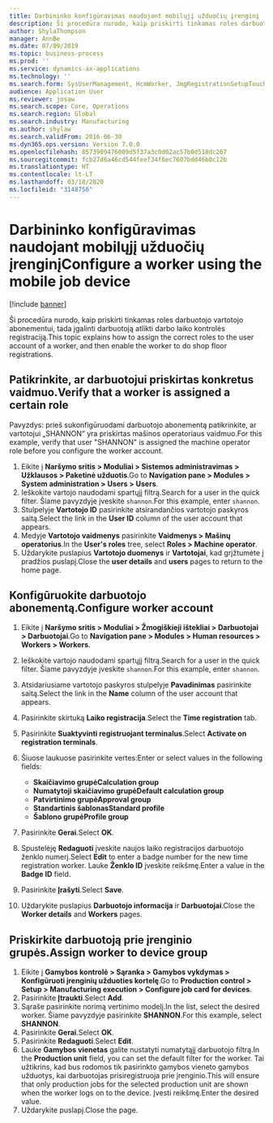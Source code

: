 ```yaml
---
title: Darbininko konfigūravimas naudojant mobilųjį užduočių įrenginį
description: Ši procedūra nurodo, kaip priskirti tinkamas roles darbuotojo vartotojo abonementui, tada įgalinti darbuotoją atlikti darbo laiko kontrolės registraciją.
author: ShylaThompson
manager: AnnBe
ms.date: 07/09/2019
ms.topic: business-process
ms.prod: ''
ms.service: dynamics-ax-applications
ms.technology: ''
ms.search.form: SysUserManagement, HcmWorker, JmgRegistrationSetupTouch, JmgRegistrationSetupAssignUsers
audience: Application User
ms.reviewer: josaw
ms.search.scope: Core, Operations
ms.search.region: Global
ms.search.industry: Manufacturing
ms.author: shylaw
ms.search.validFrom: 2016-06-30
ms.dyn365.ops.version: Version 7.0.0
ms.openlocfilehash: 8573909476009d5f37a3c0d02ac57b0d518dc267
ms.sourcegitcommit: fcb27d6a46cd544feef34f6ec7607bdd46b0c12b
ms.translationtype: HT
ms.contentlocale: lt-LT
ms.lasthandoff: 03/18/2020
ms.locfileid: "3148750"
---
```

# <a name="configure-a-worker-using-the-mobile-job-device"></a><span data-ttu-id="29477-103">Darbininko konfigūravimas naudojant mobilųjį užduočių įrenginį</span><span class="sxs-lookup"><span data-stu-id="29477-103">Configure a worker using the mobile job device</span></span>

[!include [banner](../../includes/banner.md)]

<span data-ttu-id="29477-104">Ši procedūra nurodo, kaip priskirti tinkamas roles darbuotojo vartotojo abonementui, tada įgalinti darbuotoją atlikti darbo laiko kontrolės registraciją.</span><span class="sxs-lookup"><span data-stu-id="29477-104">This topic explains how to assign the correct roles to the user account of a worker, and then enable the worker to do shop floor registrations.</span></span>

## <a name="verify-that-a-worker-is-assigned-a-certain-role"></a><span data-ttu-id="29477-105">Patikrinkite, ar darbuotojui priskirtas konkretus vaidmuo.</span><span class="sxs-lookup"><span data-stu-id="29477-105">Verify that a worker is assigned a certain role</span></span>

<span data-ttu-id="29477-106">Pavyzdys: prieš sukonfigūruodami darbuotojo abonementą patikrinkite, ar vartotojui „SHANNON“ yra priskirtas mašinos operatoriaus vaidmuo.</span><span class="sxs-lookup"><span data-stu-id="29477-106">For this example, verify that user "SHANNON" is assigned the machine operator role before you configure the worker account.</span></span>

1. <span data-ttu-id="29477-107">Eikite į **Naršymo sritis > Moduliai > Sistemos administravimas > Užklausos > Paketinė užduotis**.</span><span class="sxs-lookup"><span data-stu-id="29477-107">Go to **Navigation pane > Modules > System administration > Users > Users**.</span></span>
2. <span data-ttu-id="29477-108">Ieškokite vartojo naudodami spartųjį filtrą.</span><span class="sxs-lookup"><span data-stu-id="29477-108">Search for a user in the quick filter.</span></span> <span data-ttu-id="29477-109">Šiame pavyzdyje įveskite `shannon`.</span><span class="sxs-lookup"><span data-stu-id="29477-109">For this example, enter `shannon`.</span></span>
3. <span data-ttu-id="29477-110">Stulpelyje **Vartotojo ID** pasirinkite atsirandančios vartotojo paskyros saitą.</span><span class="sxs-lookup"><span data-stu-id="29477-110">Select the link in the **User ID** column of the user account that appears.</span></span>
4. <span data-ttu-id="29477-111">Medyje **Vartotojo vaidmenys** pasirinkite **Vaidmenys > Mašinų operatorius**.</span><span class="sxs-lookup"><span data-stu-id="29477-111">In the **User's roles** tree, select **Roles > Machine operator**.</span></span>
5. <span data-ttu-id="29477-112">Uždarykite puslapius **Vartotojo duomenys** ir **Vartotojai**, kad grįžtumėte į pradžios puslapį.</span><span class="sxs-lookup"><span data-stu-id="29477-112">Close the **user details** and **users** pages to return to the home page.</span></span>

## <a name="configure-worker-account"></a><span data-ttu-id="29477-113">Konfigūruokite darbuotojo abonementą.</span><span class="sxs-lookup"><span data-stu-id="29477-113">Configure worker account</span></span>
1. <span data-ttu-id="29477-114">Eikite į **Naršymo sritis > Moduliai > Žmogiškieji ištekliai > Darbuotojai > Darbuotojai**.</span><span class="sxs-lookup"><span data-stu-id="29477-114">Go to **Navigation pane > Modules > Human resources > Workers > Workers**.</span></span>
2. <span data-ttu-id="29477-115">Ieškokite vartojo naudodami spartųjį filtrą.</span><span class="sxs-lookup"><span data-stu-id="29477-115">Search for a user in the quick filter.</span></span> <span data-ttu-id="29477-116">Šiame pavyzdyje įveskite `shannon`.</span><span class="sxs-lookup"><span data-stu-id="29477-116">For this example, enter `shannon`.</span></span>
3. <span data-ttu-id="29477-117">Atsidariusiame vartotojo paskyros stulpelyje **Pavadinimas** pasirinkite saitą.</span><span class="sxs-lookup"><span data-stu-id="29477-117">Select the link in the **Name** column of the user account that appears.</span></span>
4. <span data-ttu-id="29477-118">Pasirinkite skirtuką **Laiko registracija**.</span><span class="sxs-lookup"><span data-stu-id="29477-118">Select the **Time registration** tab.</span></span>
5. <span data-ttu-id="29477-119">Pasirinkite **Suaktyvinti registruojant terminalus**.</span><span class="sxs-lookup"><span data-stu-id="29477-119">Select **Activate on registration terminals**.</span></span>
6. <span data-ttu-id="29477-120">Šiuose laukuose pasirinkite vertes:</span><span class="sxs-lookup"><span data-stu-id="29477-120">Enter or select values in the following fields:</span></span>  

    - <span data-ttu-id="29477-121">**Skaičiavimo grupė**</span><span class="sxs-lookup"><span data-stu-id="29477-121">**Calculation group**</span></span>  
    - <span data-ttu-id="29477-122">**Numatytoji skaičiavimo grupė**</span><span class="sxs-lookup"><span data-stu-id="29477-122">**Default calculation group**</span></span>  
    - <span data-ttu-id="29477-123">**Patvirtinimo grupė**</span><span class="sxs-lookup"><span data-stu-id="29477-123">**Approval group**</span></span>  
    - <span data-ttu-id="29477-124">**Standartinis šablonas**</span><span class="sxs-lookup"><span data-stu-id="29477-124">**Standard profile**</span></span>  
    - <span data-ttu-id="29477-125">**Šablono grupė**</span><span class="sxs-lookup"><span data-stu-id="29477-125">**Profile group**</span></span>  

7. <span data-ttu-id="29477-126">Pasirinkite **Gerai**.</span><span class="sxs-lookup"><span data-stu-id="29477-126">Select **OK**.</span></span>
8. <span data-ttu-id="29477-127">Spustelėję **Redaguoti** įveskite naujos laiko registracijos darbuotojo ženklo numerį.</span><span class="sxs-lookup"><span data-stu-id="29477-127">Select **Edit** to enter a badge number for the new time registration worker.</span></span> <span data-ttu-id="29477-128">Lauke **Ženklo ID** įveskite reikšmę.</span><span class="sxs-lookup"><span data-stu-id="29477-128">Enter a value in the **Badge ID** field.</span></span>
9. <span data-ttu-id="29477-129">Pasirinkite **Įrašyti**.</span><span class="sxs-lookup"><span data-stu-id="29477-129">Select **Save**.</span></span>
10. <span data-ttu-id="29477-130">Uždarykite puslapius **Darbuotojo informacija** ir **Darbuotojai**.</span><span class="sxs-lookup"><span data-stu-id="29477-130">Close the **Worker details** and **Workers** pages.</span></span>

## <a name="assign-worker-to-device-group"></a><span data-ttu-id="29477-131">Priskirkite darbuotoją prie įrenginio grupės.</span><span class="sxs-lookup"><span data-stu-id="29477-131">Assign worker to device group</span></span>
1. <span data-ttu-id="29477-132">Eikite į **Gamybos kontrolė > Sąranka > Gamybos vykdymas > Konfigūruoti įrenginių užduoties kortelę**.</span><span class="sxs-lookup"><span data-stu-id="29477-132">Go to **Production control > Setup > Manufacturing execution > Configure job card for devices**.</span></span>
2. <span data-ttu-id="29477-133">Pasirinkite **Įtraukti**.</span><span class="sxs-lookup"><span data-stu-id="29477-133">Select **Add**.</span></span>
3. <span data-ttu-id="29477-134">Sąraše pasirinkite norimą vertinimo modelį.</span><span class="sxs-lookup"><span data-stu-id="29477-134">In the list, select the desired worker.</span></span> <span data-ttu-id="29477-135">Šiame pavyzdyje pasirinkite **SHANNON**.</span><span class="sxs-lookup"><span data-stu-id="29477-135">For this example, select **SHANNON**.</span></span>
4. <span data-ttu-id="29477-136">Pasirinkite **Gerai**.</span><span class="sxs-lookup"><span data-stu-id="29477-136">Select **OK**.</span></span>
5. <span data-ttu-id="29477-137">Pasirinkite **Redaguoti**.</span><span class="sxs-lookup"><span data-stu-id="29477-137">Select **Edit**.</span></span>
6. <span data-ttu-id="29477-138">Lauke **Gamybos vienetas** galite nustatyti numatytąjį darbuotojo filtrą.</span><span class="sxs-lookup"><span data-stu-id="29477-138">In the **Production unit** field, you can set the default filter for the worker.</span></span> <span data-ttu-id="29477-139">Tai užtikrins, kad bus rodomos tik pasirinkto gamybos vieneto gamybos užduotys, kai darbuotojas prisiregistruoja prie įrenginio.</span><span class="sxs-lookup"><span data-stu-id="29477-139">This will ensure that only production jobs for the selected production unit are shown when the worker logs on to the device.</span></span> <span data-ttu-id="29477-140">Įvesti reikšmę.</span><span class="sxs-lookup"><span data-stu-id="29477-140">Enter the desired value.</span></span>
7. <span data-ttu-id="29477-141">Uždarykite puslapį.</span><span class="sxs-lookup"><span data-stu-id="29477-141">Close the page.</span></span>

